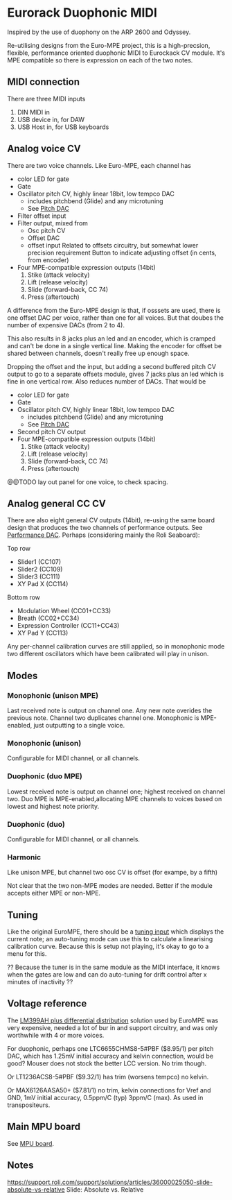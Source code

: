# Eurorack Duophonic MIDI

Inspired by the use of duophony on the ARP 2600 and Odyssey.

Re-utilising designs from the Euro-MPE project,
this is a high-precsion, flexible, performance oriented
duophonic MIDI to Eurockack CV module.
It's MPE compatible so there is expression on each of the two notes.

## MIDI connection

There are three MIDI inputs

1. DIN MIDI in
2. USB device in, for DAW
3. USB Host in, for USB keyboards

## Analog voice CV

There are two voice channels. Like Euro-MPE,
each channel has

- color LED for gate
- Gate
- Oscillator pitch CV, highly linear 18bit, low tempco DAC
    - includes pitchbend (Glide) and any microtuning
    - See [Pitch DAC](../pitch-dac.md)
- Filter offset input
- Filter output, mixed from
    - Osc pitch CV
    - Offset DAC
    - offset input
    Related to offsets circuitry, but somewhat lower precision requirement
    Button to indicate adjusting offset (in cents, from encoder)
- Four MPE-compatible expression outputs (14bit)
    1. Stike (attack velocity)
    2. Lift (release velocity)
    3. Slide (forward-back, CC 74)
    4. Press (aftertouch)

A difference from the Euro-MPE design is that, if osssets are used, there is one offset DAC per voice, rather than one for all voices. But that doubes the number of expensive DACs (from 2 to 4).

This also results in 8 jacks plus an led and an encoder, which is cramped and can't be done in a single vertical line. Making the encoder for offset be shared between channels, doesn't really free up enough space.

Dropping the offset and the input, but adding a second buffered pitch CV output to go to a separate offsets module, gives 7 jacks plus an led which is fine in one vertical row. Also reduces number of DACs. That would be

- color LED for gate
- Gate
- Oscillator pitch CV, highly linear 18bit, low tempco DAC
    - includes pitchbend (Glide) and any microtuning
    - See [Pitch DAC](../pitch-dac.md)
- Second pitch CV output
- Four MPE-compatible expression outputs (14bit)
    1. Stike (attack velocity)
    2. Lift (release velocity)
    3. Slide (forward-back, CC 74)
    4. Press (aftertouch)

@@TODO lay out panel for one voice, to check spacing.

## Analog general CC CV

There are also eight general CV outputs (14bit), re-using the same board design that produces the two channels of performance outputs. See [Performance DAC](../performance-dac.md). Perhaps (considering mainly the Roli Seaboard):

Top row
- Slider1 (CC107)
- Slider2 (CC109)
- Slider3 (CC111)
- XY Pad X (CC114)

Bottom row
- Modulation Wheel (CC01+CC33)
- Breath (CC02+CC34)
- Expression Controller (CC11+CC43)
- XY Pad Y (CC113)

Any per-channel calibration curves are still applied, so in monophonic mode two different oscillators which have been calibrated will play in unison.

## Modes

### Monophonic (unison MPE)

Last received note is output on channel one. Any new note overides the previous note.  Channel two duplicates channel one.
Monophonic is MPE-enabled, just outputting to a single voice.

### Monophonic (unison)

Configurable for MIDI channel, or all channels.

### Duophonic (duo MPE)

Lowest received note is output on channel one; highest received on channel two. Duo MPE is MPE-enabled,allocating MPE channels to voices based on lowest and highest note priority.

### Duophonic (duo)

Configurable for MIDI channel, or all channels.

### Harmonic

Like unison MPE, but channel two osc CV is offset (for exampe, by a fifth)

Not clear that the two non-MPE modes are needed. Better if the module accepts either MPE or non-MPE.

## Tuning

Like the original EuroMPE, there should be a [tuning input](../calibration.md) which displays the current note; an auto-tuning mode can use this to calculate a linearising calibration curve. Because this is setup not playing, it's okay to go to a menu for this.

?? Because the tuner is in the same module as the MIDI interface, it knows when the gates are low and can do auto-tuning for drift control after x minutes of inactivity ??

## Voltage reference

The [LM399AH plus differential distribution](../voltage-ref-LM399.md)
solution used by EuroMPE was very expensive, needed a lot of bur in and support circuitry, and was only worthwhile with 4 or more voices.

For duophonic, perhaps one LTC6655CHMS8-5#PBF ($8.95/1) per pitch DAC, which has 1.25mV initial accuracy and kelvin connection, would be good? Mouser does not stock the better LCC version. No trim though.

Or LT1236ACS8-5#PBF ($9.32/1) has trim (worsens tempco) no kelvin.

Or MAX6126AASA50+ ($7.81/1) no trim, kelvin connections for Vref and GND, 1mV initial accuracy, 0.5ppm/C (typ) 3ppm/C (max). As used in transpositeurs.

## Main MPU board

See [MPU board](MPU-board.md).

## Notes

https://support.roli.com/support/solutions/articles/36000025050-slide-absolute-vs-relative
Slide: Absolute vs. Relative